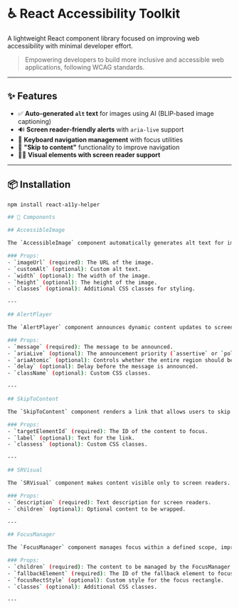 # ♿ React Accessibility Toolkit

A lightweight React component library focused on improving web accessibility with minimal developer effort.

> Empowering developers to build more inclusive and accessible web applications, following WCAG standards.

---

## ✨ Features

- ✅ **Auto-generated `alt` text** for images using AI (BLIP-based image captioning)
- 🔊 **Screen reader-friendly alerts** with `aria-live` support
- 🎯 **Keyboard navigation management** with focus utilities
- 🚀 **"Skip to content"** functionality to improve navigation
- 🧑‍🦯 **Visual elements with screen reader support**

---

## 📦 Installation

```bash
npm install react-a11y-helper

## 🔧 Components

## AccessibleImage

The `AccessibleImage` component automatically generates alt text for images to improve accessibility. If no custom alt text is provided, it fetches a description of the image using an AI model.

### Props:
- `imageUrl` (required): The URL of the image.
- `customAlt` (optional): Custom alt text.
- `width` (optional): The width of the image.
- `height` (optional): The height of the image.
- `classes` (optional): Additional CSS classes for styling.

---

## AlertPlayer

The `AlertPlayer` component announces dynamic content updates to screen readers via ARIA live regions. It ensures important information is conveyed to users in real-time.

### Props:
- `message` (required): The message to be announced.
- `ariaLive` (optional): The announcement priority (`assertive` or `polite`).
- `ariaAtomic` (optional): Controls whether the entire region should be read.
- `delay` (optional): Delay before the message is announced.
- `className` (optional): Custom CSS classes.

---

## SkipToContent

The `SkipToContent` component renders a link that allows users to skip directly to the main content, improving navigation for keyboard and screen reader users.

### Props:
- `targetElementId` (required): The ID of the content to focus.
- `label` (optional): Text for the link.
- `classess` (optional): Custom CSS classes.

---

## SRVisual

The `SRVisual` component makes content visible only to screen readers. It provides extra descriptions or context that are hidden visually but still accessible for assistive technologies.

### Props:
- `description` (required): Text description for screen readers.
- `children` (optional): Optional content to be wrapped.

---

## FocusManager

The `FocusManager` component manages focus within a defined scope, improving keyboard navigation and accessibility. It automatically focuses on elements as required, and handles focus when navigating inside the component.

### Props:
- `children` (required): The content to be managed by the FocusManager.
- `fallbackElement` (required): The ID of the fallback element to focus.
- `focusRectStyle` (optional): Custom style for the focus rectangle.
- `classes` (optional): Additional CSS classes.

---

